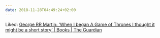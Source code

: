 ```yaml
---
date: 2018-11-28T04:49:24+02:00
---
```


Liked: [George RR Martin: ‘When I began A Game of Thrones I thought it might be a short story’ | Books | The Guardian](https://www.theguardian.com/books/2018/nov/10/books-interview-george-rr-martin)
